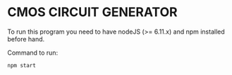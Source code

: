 # CMOS CIRCUIT GENERATOR

To run this program you need to have nodeJS (>= 6.11.x) and npm installed before hand.

Command to run:

`npm start`


